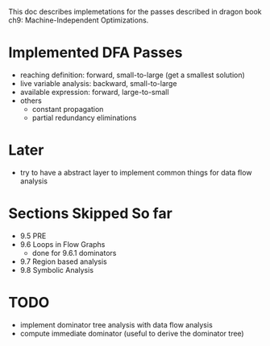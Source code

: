 This doc describes implemetations for the passes described in dragon book ch9: Machine-Independent Optimizations.

# Implemented DFA Passes
- reaching definition: forward, small-to-large (get a smallest solution)
- live variable analysis: backward, small-to-large
- available expression: forward, large-to-small
- others
  - constant propagation
  - partial redundancy eliminations

# Later
- try to have a abstract layer to implement common things for data flow analysis

# Sections Skipped So far
- 9.5 PRE
- 9.6 Loops in Flow Graphs
  - done for 9.6.1 dominators
- 9.7 Region based analysis
- 9.8 Symbolic Analysis

# TODO
- implement dominator tree analysis with data flow analysis
- compute immediate dominator (useful to derive the dominator tree)
